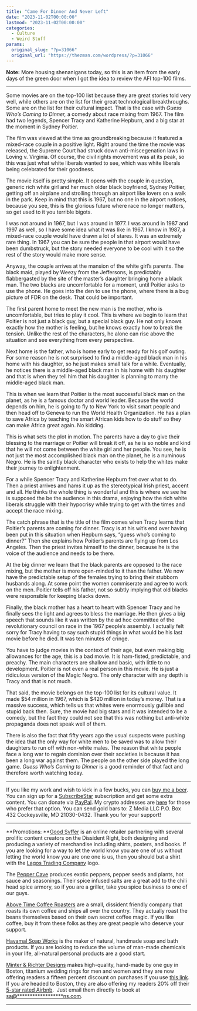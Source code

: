 ```yaml
---
title: "Came For Dinner And Never Left"
date: "2023-11-02T00:00:00"
lastmod: "2023-11-02T00:00:00"
categories:
  - Culture
  - Weird Stuff
params:
  original_slug: "?p=31066"
  original_url: "https://thezman.com/wordpress/?p=31066"
---
```


**Note:** More housing shenanigans today, so this is an item from the
early days of the green door when I got the idea to review the AFI
top-100 films.

------------------------------------------------------------------------

Some movies are on the top-100 list because they are great stories told
very well, while others are on the list for their great technological
breakthroughs. Some are on the list for their cultural impact. That is
the case with *Guess Who’s Coming to Dinner,* a comedy about race mixing
from 1967. The film had two legends, Spencer Tracy and Katherine
Hepburn, and a big star at the moment in Sydney Poitier.

The film was viewed at the time as groundbreaking because it featured a
mixed-race couple in a positive light. Right around the time the movie
was released, the Supreme Court had struck down anti-miscegenation laws
in Loving v. Virginia. Of course, the civil rights movement was at its
peak, so this was just what white liberals wanted to see, which was
white liberals being celebrated for their goodness.

The movie itself is pretty simple. It opens with the couple in question,
generic rich white girl and her much older black boyfriend, Sydney
Poitier, getting off an airplane and strolling through an airport like
lovers on a walk in the park. Keep in mind that this is 1967, but no one
in the airport notices, because you see, this is the glorious future
where race no longer matters, so get used to it you terrible bigots.

I was not around in 1967, but I was around in 1977. I was around in 1987
and 1997 as well, so I have some idea what it was like in 1967. I know
in 1987, a mixed-race couple would have drawn a lot of stares. It was an
extremely rare thing. In 1967 you can be sure the people in that airport
would have been dumbstruck, but the story needed everyone to be cool
with it so the rest of the story would make more sense.

Anyway, the couple arrives at the mansion of the white girl’s parents.
The black maid, played by Weezy from the Jeffersons, is predictably
flabbergasted by the site of the master’s daughter bringing home a black
man. The two blacks are uncomfortable for a moment, until Poitier asks
to use the phone. He goes into the den to use the phone, where there is
a bug picture of FDR on the desk. That could be important.

The first parent home to meet the new man is the mother, who is
uncomfortable, but tries to play it cool. This is where we begin to
learn that Poitier is not just a black guy, but a special black guy. He
not only knows exactly how the mother is feeling, but he knows exactly
how to break the tension. Unlike the rest of the characters, he alone
can rise above the situation and see everything from every perspective.

Next home is the father, who is home early to get ready for his golf
outing. For some reason he is not surprised to find a middle-aged black
man in his home with his daughter, so he just makes small talk for a
while. Eventually, he notices there is a middle-aged black man in his
home with his daughter and that is when they tell him that his daughter
is planning to marry the middle-aged black man.

This is when we learn that Poitier is the most successful black man on
the planet, as he is a famous doctor and world leader. Because the world
depends on him, he is going to fly to New York to visit smart people and
then head off to Geneva to run the World Health Organization. He has a
plan to save Africa by teaching the smart African kids how to do stuff
so they can make Africa great again. No kidding.

This is what sets the plot in motion. The parents have a day to give
their blessing to the marriage or Poitier will break it off, as he is so
noble and kind that he will not come between the white girl and her
people. You see, he is not just the most accomplished black man on the
planet, he is a numinous Negro. He is the saintly black character who
exists to help the whites make their journey to enlightenment.

For a while Spencer Tracy and Katherine Hepburn fret over what to do.
Then a priest arrives and hams it up as the stereotypical Irish priest,
accent and all. He thinks the whole thing is wonderful and this is where
we see he is supposed the be the audience in this drama, enjoying how
the rich white liberals struggle with their hypocrisy while trying to
get with the times and accept the race mixing.

The catch phrase that is the title of the film comes when Tracy learns
that Poitier’s parents are coming for dinner. Tracy is at his wit’s end
over having been put in this situation when Hepburn says, “guess who’s
coming to dinner?” Then she explains how Poitier’s parents are flying up
from Los Angeles. Then the priest invites himself to the dinner, because
he is the voice of the audience and needs to be there.

At the big dinner we learn that the black parents are opposed to the
race mixing, but the mother is more open-minded to it than the father.
We now have the predictable setup of the females trying to bring their
stubborn husbands along. At some point the women commiserate and agree
to work on the men. Poitier tells off his father, not so subtly implying
that old blacks were responsible for keeping blacks down.

Finally, the black mother has a heart to heart with Spencer Tracy and he
finally sees the light and agrees to bless the marriage. He then gives a
big speech that sounds like it was written by the ad hoc committee of
the revolutionary council on race in the 1967 people’s assembly. I
actually felt sorry for Tracy having to say such stupid things in what
would be his last movie before he died. It was ten minutes of cringe.

You have to judge movies in the context of their age, but even making
big allowances for the age, this is a bad movie. It is ham-fisted,
predictable, and preachy. The main characters are shallow and basic,
with little to no development. Poitier is not even a real person in this
movie. He is just a ridiculous version of the Magic Negro. The only
character with any depth is Tracy and that is not much.

That said, the movie belongs on the top-100 list for its cultural value.
It made $54 million in 1967, which is $420 million in today’s money.
That is a massive success, which tells us that whites were enormously
gullible and stupid back then. Sure, the movie had big stars and it was
intended to be a comedy, but the fact they could not see that this was
nothing but anti-white propaganda does not speak well of them.

There is also the fact that fifty years ago the usual suspects were
pushing the idea that the only way for white men to be saved was to
allow their daughters to run off with non-white males. The reason that
white people face a long war to regain dominion over their societies is
because it has been a long war against them. The people on the other
side played the long game. *Guess Who’s Coming to Dinner* is a good
reminder of that fact and therefore worth watching today.

------------------------------------------------------------------------

If you like my work and wish to kick in a few bucks, you can
<a href="https://www.buymeacoffee.com/mujolulu" rel="noopener"
target="_blank">buy me a beer</a>. You can sign up for a
<a href="https://www.subscribestar.com/the-z-blog" rel="noopener"
target="_blank">SubscribeStar</a> subscription and get some extra
content. You can donate via <a
href="https://www.paypal.com/donate/?cmd=_s-xclick&amp;hosted_button_id=UDAS2Q8JYA6CN&amp;source=url"
rel="noopener" target="_blank">PayPal</a>. My crypto addresses are
<a href="https://thezman.com/wordpress/?page_id=22713" rel="noopener"
target="_blank">here</a> for those who prefer that option. You can send
gold bars to: Z Media LLC P.O. Box 432 Cockeysville, MD 21030-0432.
Thank you for your support!

------------------------------------------------------------------------

**Promotions: **<a href="https://goodsvffer.com/" rel="noopener" target="_blank">Good
Svffer</a> is an online retailer partnering with several prolific
content creators on the Dissident Right, both designing and producing a
variety of merchandise including shirts, posters, and books. If you are
looking for a way to let the world know you are one of us without
letting the world know you are one one is us, then you should but a
shirt with the
<a href="https://goodsvffer.com/products/lagos-trading-company"
rel="noopener" target="_blank">Lagos Trading Company</a> logo.

The <a href="https://peppercave.com/shop/ols/products" rel="noopener"
target="_blank">Pepper Cave</a> produces exotic peppers, pepper seeds
and plants, hot sauce and seasonings. Their spice infused salts are a
great add to the chili head spice armory, so if you are a griller, take
you spice business to one of our guys.

<a href="https://abovetimecoffee.com/" rel="noopener"
target="_blank">Above Time Coffee Roasters</a> are a small, dissident
friendly company that roasts its own coffee and ships all over the
country. They actually roast the beans themselves based on their own
secret coffee magic. If you like coffee, buy it from these folks as they
are great people who deserve your support.

<a href="https://havamalsoapworks.com/" rel="noopener"
target="_blank">Havamal Soap Works</a> is the maker of natural, handmade
soap and bath products. If you are looking to reduce the volume of
man-made chemicals in your life, all-natural personal products are a
good start.

<a href="https://www.minterandrichterdesigns.com/"
rel="noreferrer nofollow noopener" target="_blank">Minter &amp; Richter
Designs</a> makes high-quality, hand-made by one guy in Boston, titanium
wedding rings for men and women and they are now offering readers a
fifteen percent discount on purchases if you use
<a href="https://www.minterandrichterdesigns.com/discount/ZMAN"
rel="noreferrer nofollow noopener" target="_blank">this link</a>.
<span class="highlight"><span class="colour"><span class="font"><span class="size">If
you are headed to Boston, they are also offering my readers 20% off
their <a
href="https://www.airbnb.com/users/7988017/listings?user_id=7988017&amp;s=3"
rel="noopener noreferrer" target="_blank">5-star rated Airbnb</a>.  Just
email them directly to book at
<a href="mailto:sa***@*********************ns.com"
data-original-string="MWQ21N/waLeByO99hxHCQg==cb7naiNl4HtO9N8Xjoi8nQoFsRtc86JiI6kkw6eJuNl8PQTwbNq27FCjMlD4wACzYDc"><span
class="apbct-email-encoder"
data-original-string="aw43oa32qvAC3+gGi9tcmA==cb7yfDaaYPT6ZNpYa8KpLTjXvv3Lw48kyEnwBnJvYa00rWozWfbwyxuHhqnhf5GSY6X"
title="This contact has been encoded by Anti-Spam by CleanTalk. Click to decode. To finish the decoding make sure that JavaScript is enabled in your browser.">sa<span
class="apbct-blur">***</span>@<span
class="apbct-blur">*********************</span>ns.com</span></a>.</span></span></span></span>

------------------------------------------------------------------------
